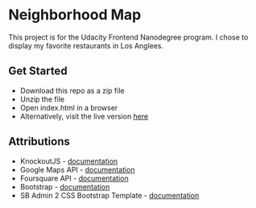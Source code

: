 # Neighborhood Map
This project is for the Udacity Frontend Nanodegree program. I chose to display my favorite restaurants in Los Anglees.

## Get Started
* Download this repo as a zip file
* Unzip the file
* Open index.html in a browser
* Alternatively, visit the live version [here](https://timjhall.github.io/neighborhoodmap/)

## Attributions
* KnockoutJS - [documentation](http://knockoutjs.com/)
* Google Maps API - [documentation](https://developers.google.com/maps/)
* Foursquare API - [documentation](https://developer.foursquare.com/)
* Bootstrap - [documentation](http://getbootstrap.com/)
* SB Admin 2 CSS Bootstrap Template - [documentation](https://startbootstrap.com/template-overviews/sb-admin-2/)